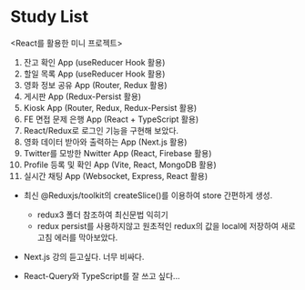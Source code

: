 # Study List

<React를 활용한 미니 프로젝트>
1. 잔고 확인 App (useReducer Hook 활용)
2. 할일 목록 App (useReducer Hook 활용)
3. 영화 정보 공유 App (Router, Redux 활용)
4. 게시판 App (Redux-Persist 활용)
5. Kiosk App (Router, Redux, Redux-Persist 활용)
6. FE 면접 문제 은행 App (React + TypeScript 활용)
7. React/Redux로 로그인 기능을 구현해 보았다.
8. 영화 데이터 받아와 출력하는 App (Next.js 활용)
9. Twitter를 모방한 Nwitter App (React, Firebase 활용)
10. Profile 등록 및 확인 App (Vite, React, MongoDB 활용)
11. 실시간 채팅 App (Websocket, Express, React 활용)

- 최신 @Reduxjs/toolkit의 createSlice()를 이용하여 store 간편하게 생성.
  - redux3 폴더 참조하여 최신문법 익히기
  - redux persist를 사용하지않고 원초적인 redux의 값을 local에 저장하여 새로고침 에러를 막아보았다.

- Next.js 강의 듣고싶다. 너무 비싸다.

- React-Query와 TypeScript를 잘 쓰고 싶다...